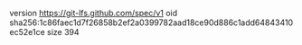 version https://git-lfs.github.com/spec/v1
oid sha256:1c86faec1d7f26858b2ef2a0399782aad18ce90d886c1add64843410ec52e1ce
size 394
